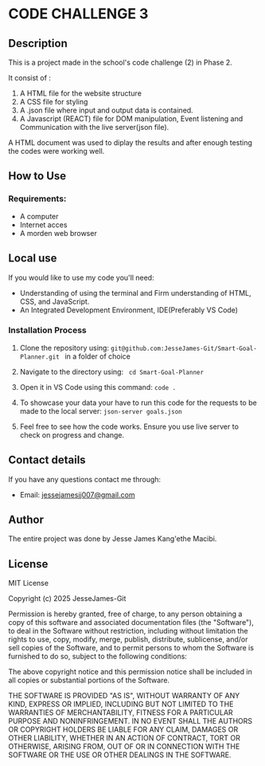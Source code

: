 # CODE CHALLENGE 3
## Description
This is a project made in the school's code challenge (2) in Phase 2.

It consist of : 
1. A HTML file for the website structure
2. A CSS file for styling
3. A .json file where input and output data is contained.
4. A Javascript (REACT) file for DOM manipulation, Event listening and Communication with the live server(json file).

A HTML document was used to diplay the results and after enough testing the codes were working well.

## How to Use
### Requirements:
- A computer
- Internet acces
- A morden web browser

## Local use
If you would like to use my code you'll need:
- Understanding of using the terminal and Firm understanding of HTML, CSS, and JavaScript.
- An Integrated Development Environment, IDE(Preferably VS Code)

### Installation Process
1. Clone the repository using:
```git@github.com:JesseJames-Git/Smart-Goal-Planner.git ```
in a folder of choice

2. Navigate to the directory using:
``` cd Smart-Goal-Planner```

3. Open it in VS Code using this command:
```code .```

4. To showcase your data your have to run this code for the requests to be made to the local server:
``` json-server goals.json ``` 

5. Feel free to see how the code works. Ensure you use live server to check on progress and change.

## Contact details
If you have any questions contact me through:

- Email: jessejamesjj007@gmail.com

## Author
The entire project was done by Jesse James Kang'ethe Macibi.

## License
MIT License

Copyright (c) 2025 JesseJames-Git

Permission is hereby granted, free of charge, to any person obtaining a copy
of this software and associated documentation files (the "Software"), to deal
in the Software without restriction, including without limitation the rights
to use, copy, modify, merge, publish, distribute, sublicense, and/or sell
copies of the Software, and to permit persons to whom the Software is
furnished to do so, subject to the following conditions:

The above copyright notice and this permission notice shall be included in all
copies or substantial portions of the Software.

THE SOFTWARE IS PROVIDED "AS IS", WITHOUT WARRANTY OF ANY KIND, EXPRESS OR
IMPLIED, INCLUDING BUT NOT LIMITED TO THE WARRANTIES OF MERCHANTABILITY,
FITNESS FOR A PARTICULAR PURPOSE AND NONINFRINGEMENT. IN NO EVENT SHALL THE
AUTHORS OR COPYRIGHT HOLDERS BE LIABLE FOR ANY CLAIM, DAMAGES OR OTHER
LIABILITY, WHETHER IN AN ACTION OF CONTRACT, TORT OR OTHERWISE, ARISING FROM,
OUT OF OR IN CONNECTION WITH THE SOFTWARE OR THE USE OR OTHER DEALINGS IN THE
SOFTWARE.